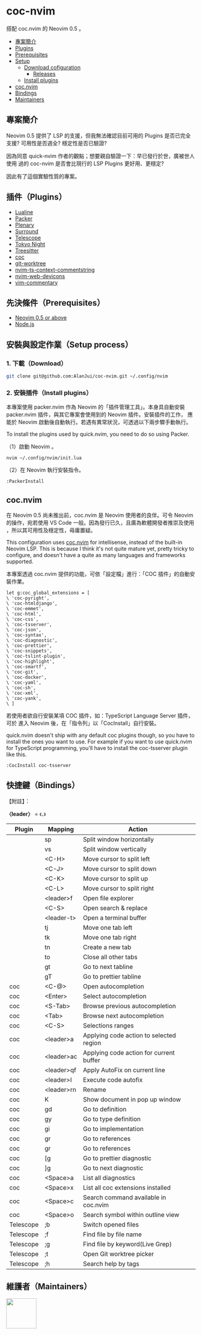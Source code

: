 # coc-nvim

搭配 coc.nvim 的 Neovim 0.5 。

- [專案簡介](#what-is-this)
- [Plugins](#plugins)
- [Prerequisites](#prerequisites)
- [Setup](#setup-quicknvim)
  - [Download cofiguration](#1-download-configuration)
    - [Releases](#releases)
  - [Install plugins](#2-install-plugins)
- [coc.nvim](#cocnvim)
- [Bindings](#bindings)
- [Maintainers](#maintainers)

## 專案簡介

Neovim 0.5 提供了 LSP 的支援，但我無法確認目前可用的 Plugins 是否已完全支援?
可用性是否週全? 穩定性是否已驗證?

因為同意 quick-nvim 作者的觀點；想要親自驗證一下：早已發行於世，廣被世人使用
過的 coc-nvim 是否會比現行的 LSP Plugins 更好用、更穩定?

因此有了這個實驗性質的專案。

## 插件（Plugins）

- [Lualine](https://github.com/nvim-lualine/lualine.nvim)
- [Packer](https://github.com/wbthomason/packer.nvim)
- [Plenary](https://github.com/nvim-lua/plenary.nvim)
- [Surround](https://github.com/blackCauldron7/surround.nvim)
- [Telescope](https://github.com/nvim-telescope/telescope.nvim)
- [Tokyo Night](https://github.com/folke/tokyonight.nvim)
- [Treesitter](https://github.com/nvim-treesitter/nvim-treesitter)
- [coc](https://github.com/neoclide/coc.nvim)
- [git-worktree](https://github.com/ThePrimeagen/git-worktree.nvim)
- [nvim-ts-context-commentstring](https://github.com/JoosepAlviste/nvim-ts-context-commentstring)
- [nvim-web-devicons](https://github.com/kyazdani42/nvim-web-devicons)
- [vim-commentary](https://github.com/tpope/vim-commentary/)

## 先決條件（Prerequisites）

- [Neovim 0.5 or above](https://neovim.io)
- [Node.js](https://nodejs.org)

## 安裝與設定作業（Setup process）

### 1. 下載（Download）

```sh
git clone git@github.com:AlanJui/coc-nvim.git ~/.config/nvim
```

### 2. 安裝插件（Install plugins）

本專案使用 packer.nvim 作為 Neovim 的「插件管理工具」。本身具自動安裝
packer.nvim 插件，與其它專案會使用到的 Neovim 插件。安裝插件的工作，
應能於 Neovim 啟動後自動執行。若遇有異常狀況，可透過以下兩步驟手動執行。

To install the plugins used by quick.nvim, you need to do so using Packer.

（1）啟動 Neovim 。

```
nvim ~/.config/nvim/init.lua
```

（2）在 Neovim 執行安裝指令。

```
:PackerInstall
```

## coc.nvim

在 Neovim 0.5 尚未推出前，coc.nvim 是 Neovim 使用者的良伴。可令 Neovim
的操作，宛若使用 VS Code 一般。因為發行已久，且廣為軟體開發者推崇及使用
，所以其可用性及穩定性，毋庸置疑。

This configuration uses [coc.nvim](https://github.com/neoclide/coc.nvim) for
intellisense, instead of the built-in Neovim LSP. This is because I think it's
not quite mature yet, pretty tricky to configure, and doesn't have a quite as
many languages and frameworks supported.

本專案透過 coc.nvim 提供的功能，可依「設定檔」進行：「COC 插件」的自動安裝作業。

```vim
let g:coc_global_extensions = [
\ 'coc-pyright',
\ 'coc-htmldjango',
\ 'coc-emmet',
\ 'coc-html',
\ 'coc-css',
\ 'coc-tsserver',
\ 'coc-json',
\ 'coc-syntax',
\ 'coc-diagnostic',
\ 'coc-prettier',
\ 'coc-snippets',
\ 'coc-tslint-plugin',
\ 'coc-highlight',
\ 'coc-smartf',
\ 'coc-git',
\ 'coc-docker',
\ 'coc-yaml',
\ 'coc-sh',
\ 'coc-xml',
\ 'coc-yank',
\ ]
```

若使用者欲自行安裝某項 COC 插件，如：TypeScript Language Server 插件，可於
進入 Neovim 後，在「指令列」以「CocInstall」自行安裝。

quick.nvim doesn't ship with any default coc plugins though, so you have to
install the ones you want to use. For example if you want to use quick.nvim for
TypeScript programming, you'll have to install the coc-tsserver plugin like
this.

```
:CocInstall coc-tsserver
```

## 快捷鍵（Bindings）

【附註】：

**〈leader〉** = `《，》`

| Plugin    | Mapping      | Action                                  |
| --------- | ------------ | --------------------------------------- |
|           | sp           | Split window horizontally               |
|           | vs           | Split window vertically                 |
|           | \<C-H\>      | Move cursor to split left               |
|           | \<C-J\>      | Move cursor to split down               |
|           | \<C-K\>      | Move cursor to split up                 |
|           | \<C-L\>      | Move cursor to split right              |
|           | \<leader\>f  | Open file explorer                      |
|           | \<C-S\>      | Open search & replace                   |
|           | \<leader-t\> | Open a terminal buffer                  |
|           | tj           | Move one tab left                       |
|           | tk           | Move one tab right                      |
|           | tn           | Create a new tab                        |
|           | to           | Close all other tabs                    |
|           | gt           | Go to next tabline                      |
|           | gT           | Go to prettier tabline                  |
| coc       | \<C-@\>      | Open autocompletion                     |
| coc       | \<Enter\>    | Select autocompletion                   |
| coc       | \<S-Tab\>    | Browse previous autocompletion          |
| coc       | \<Tab\>      | Browse next autocompletion              |
| coc       | \<C-S\>      | Selections ranges                       |
| coc       | \<leader\>a  | Applying code action to selected region |
| coc       | \<leader\>ac | Applying code action for current buffer |
| coc       | \<leader\>qf | Apply AutoFix on current line           |
| coc       | \<leader\>l  | Execute code autofix                    |
| coc       | \<leader\>rn | Rename                                  |
| coc       | K            | Show document in pop up window          |
| coc       | gd           | Go to definition                        |
| coc       | gy           | Go to type definition                   |
| coc       | gi           | Go to implementation                    |
| coc       | gr           | Go to references                        |
| coc       | gr           | Go to references                        |
| coc       | [g           | Go to prettier diagnostic               |
| coc       | ]g           | Go to next diagnostic                   |
| coc       | \<Space\>a   | List all diagnostics                    |
| coc       | \<Space\>x   | List all coc extensions installed       |
| coc       | \<Space\>c   | Search command available in coc.nvim    |
| coc       | \<Space\>o   | Search symbol within outline view       |
| Telescope | ;b           | Switch opened files                     |
| Telescope | ;f           | Find file by file name                  |
| Telescope | ;g           | Find file by keyword(Live Grep)         |
| Telescope | ;t           | Open Git worktree picker                |
| Telescope | ;h           | Search help by tags                     |

## 維護者（Maintainers）

<a href="https://github.com/albingroen"> 
  <img src="https://avatars.githubusercontent.com/u/2138279?v=4" width="80" height="80" />
</a>
